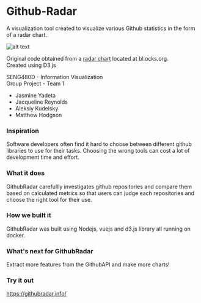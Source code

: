 # Github-Radar
A visualization tool created to visualize various Github statistics in the form of a radar chart.

![alt text](https://i.imgur.com/oTGie2t.png)

Original code obtained from a [radar chart](http://bl.ocks.org/nbremer/6506614) located at bl.ocks.org.  
Created using D3.js

SENG480D - Information Visualization  
Group Project - Team 1
* Jasmine Yadeta
* Jacqueline Reynolds
* Aleksiy Kudelsky
* Matthew Hodgson

### Inspiration
Software developers often find it hard to choose between different github libraries to use for their tasks. Choosing the wrong tools can cost a lot of development time and effort.

### What it does
GithubRadar carefullly investigates github repositories and compare them based on calculated metrics so that users can judge each repositories and choose the right tool for their use.

### How we built it
GithubRadar was built using Nodejs, vuejs and d3.js library all running on docker.

### What's next for GithubRadar
Extract more features from the GithubAPI and make more charts!
### Try it out
https://githubradar.info/
